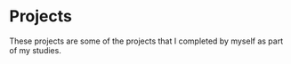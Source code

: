 # Projects

These projects are some of the projects that I completed by myself as part of my studies.
